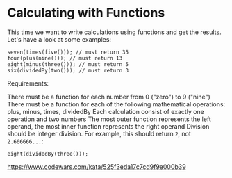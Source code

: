 # Calculating with Functions

This time we want to write calculations using functions and get the results. Let's have a look at some examples:

```
seven(times(five())); // must return 35
four(plus(nine())); // must return 13
eight(minus(three())); // must return 5
six(dividedBy(two())); // must return 3
```

Requirements:

There must be a function for each number from 0 ("zero") to 9 ("nine")
There must be a function for each of the following mathematical operations: plus, minus, times, dividedBy
Each calculation consist of exactly one operation and two numbers
The most outer function represents the left operand, the most inner function represents the right operand
Division should be integer division. For example, this should return `2`, not `2.666666...`:

```
eight(dividedBy(three()));
```

https://www.codewars.com/kata/525f3eda17c7cd9f9e000b39
